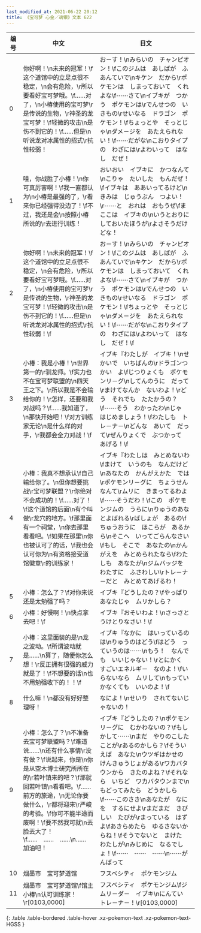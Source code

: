 ```yaml
---
last_modified_at: 2021-06-22 20:12
title: 《宝可梦 心金／魂银》文本 622
---
```

| 编号 | 中文 | 日文 |
| ---- | ---- | ---- |
| 0 | 你好啊！\n未来的冠军！\f这个道馆中的立足点很不稳定，\n会有危险，\r所以要看好宝可梦哦。\f……对了，\n小椿使用的宝可梦\r是传说的生物，\r神圣的龙宝可梦！\f轻微的攻击\n是伤不到它的！\f……但是\n听说龙对冰属性的招式\r抗性较弱！ | お－す！\nみらいの　チャンピオン！\fこのジムは　あしばが　ふあんていで\nキケン　だから\rポケモンは　しまっておいて　くれよな\f⋯⋯さて\nイブキが　つかう　ポケモンは\rでんせつの　いきもの\rせいなる　ドラゴン　ポケモン！\fちょっとや　そっとじゃ\nダメ－ジを　あたえられない！\f⋯⋯だがな\nこおりタイプの　わざには\rよわいって　はなし　だぜ！ |
| 1 | 哇，你战胜了小椿！\n你可真厉害啊！\f我一直都认为\n小椿是最强的了，\r看来你已经强得没边了！\f不过，我还是会\n按照小椿所说的\r去进行训练！ | おいおい　イブキに　かつなんて\nこりゃ　たいした　もんだぜ！\fイブキは　ああいってるけど\nきみは　じゅうぶん　つよい！\r⋯⋯と　おれは　おもうぜ\fま　ここは　イブキの\nいうとおりに　しておいたほうが\rよさそうだけどな！ |
| 2 | 你好啊！\n未来的冠军！\f这个道馆中的立足点很不稳定，\n会有危险，\r所以要看好宝可梦哦。\f……对了，\n小椿使用的宝可梦\r是传说的生物，\r神圣的龙宝可梦！\f轻微的攻击\n是伤不到它的！\f……但是\n听说龙对冰属性的招式\r抗性较弱！\f | お－す！\nみらいの　チャンピオン！\fこのジムは　あしばが　ふあんていで\nキケン　だから\rポケモンは　しまっておいて　くれよな\f⋯⋯さて\nイブキが　つかう　ポケモンは\rでんせつの　いきもの\rせいなる　ドラゴン　ポケモン！\fちょっとや　そっとじゃ\nダメ－ジを　あたえられない！\f⋯⋯だがな\nこおりタイプの　わざには\rよわいって　はなし　だぜ！\f |
| 3 | 小椿：我是小椿！\n世界第一的\r驯龙师。\f实力也不在宝可梦联盟的\n四天王之下。\r所以我是不会输给你的！\r怎样，还要和我对战吗？\f……我知道了，\n那快开始吧！\f对方训练家无论\n是什么样的对手，\r我都会全力对战！\f | イブキ『わたしが　イブキ！\nせかいで　いちばんの\rドラゴンつかい　よ\fじつりょくも　ポケモンリ－グ\nしてんのうに　だって\rまけてなんか　ないわよ！\rどう　それでも　たたかうの？\f⋯⋯そう　わかったわ\nじゃ　はじめましょう！\fわたしも　トレ－ナ－\nどんな　あいて　だって\rぜんりょくで　ぶつかって　あげる！\f |
| 4 | 小椿：我真不想承认\f自己输给你了。\n但你想要挑战\r宝可梦联盟？\r你绝对不会成功的！\f……对了！\f这个道馆的后面\n有个叫做\r龙穴的地方。\f那里面有一个祠堂，\n你去那里看看吧。\f如果在那里\n你也被认可了的话，\f我也会认可你为\n有资格接受道馆徽章\r的训练家！ | イブキ『わたしは　みとめないわ\fまけて　いうのも　なんだけど\nあなたの　かんがえかた　では\rポケモンリ－グに　ちょうせん　なんて\rムリに　きまってるわよ\f⋯⋯そうだわ！\fこの　ポケモンジムの　うらに\nりゅうのあな　とよばれる\rばしょが　あるの\fちゅうおうに　ほこらが　あるから\nそこへ　いってごらんなさい\fもし　そこで　あなたの\nかんがえを　みとめられたなら\fわたしも　あなたが\nジムバッジを　わたすに　ふさわしい\rトレ－ナ－だと　みとめてあげるわ！ |
| 5 | 小椿：怎么了？\f对你来说还是太勉强了吗？ | イブキ『どうしたの？\fやっぱり　あなたじゃ　ムリかしら？ |
| 6 | 小椿：好慢啊！\n快点拿去吧！\f | イブキ『おそいわよ！\nさっさと　うけとりなさい！\f |
| 7 | 小椿：这里面装的是\n龙之波动。\f所谓波动就是……\n算了，随便你怎么想！\r反正拥有很强的威力就是了！\f不想要的话\n也不用勉强收下的！！\f | イブキ『なかに　はいっているのは\nりゅうのはどう\fはどう　っていうのは⋯⋯\nもう！　なんでも　いいじゃない！\rとにかく　すごいエネルギ－　なのよ！\fいらないなら　ムリして\nもっていかなくても　いいのよ！\f |
| 8 | 什么嘛！\n都没有好好整理呀！ | なによ！\nせいり　されてないじゃないの！ |
| 9 | 小椿：怎么了？\n不准备去宝可梦联盟吗？\f难道说……\n还有什么事情\r没有做？\f说起来，你是\n你是从空木博士研究所所在的\r若叶镇来的吧？\f那就回若叶镇\n看看吧。\f……前方的旅途，\n无论你要做什么，\r都将迎来\r严峻的考验。\f你可不能半途而废啊！\f要不然我可就\n丟脸丟大了！\f……　……　……\n……　加油吧！ | イブキ『どうしたの？\nポケモンリ－グに　むかわないの？\fもしかして⋯⋯\nまだ　やりのこしたことが\rあるのかしら？\fそういえば　あなた\nウツギはかせの　けんきゅうじょがある\rワカバタウンから　きたのよね？\fそれなら　いちど　ワカバタウンまで\nもどってみたら　どうかしら\f⋯⋯このさき\nあなたが　なにを　するにせよ\rまだまだ　きびしい　たびが\rまっている　はずよ\fあきらめたら　ゆるさないからね！\fそうでないと　まけた　わたしが\nみじめに　なるでしょ！\f⋯⋯　⋯⋯　⋯⋯\n⋯⋯がんばって |
| 10 | 烟墨市　宝可梦道馆 | フスベシティ　ポケモンジム |
| 11 | 烟墨市　宝可梦道馆\f馆主　　小椿\n认可训练家！\r[0103,0000] | フスベシティ　ポケモンジム\fジムリ－ダ－　イブキ\nにんてい　トレ－ナ－！\r[0103,0000] |
{: .table .table-bordered .table-hover .xz-pokemon-text .xz-pokemon-text-HGSS }